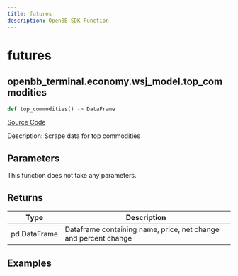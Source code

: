 ```yaml
---
title: futures
description: OpenBB SDK Function
---
```


# futures

## openbb_terminal.economy.wsj_model.top_commodities

```python title='openbb_terminal/economy/wsj_model.py'
def top_commodities() -> DataFrame
```
[Source Code](https://github.com/OpenBB-finance/OpenBBTerminal/tree/main/openbb_terminal/economy/wsj_model.py#L103)

Description: Scrape data for top commodities

## Parameters

This function does not take any parameters.

## Returns

| Type | Description |
| ---- | ----------- |
| pd.DataFrame | Dataframe containing name, price, net change and percent change |

## Examples

